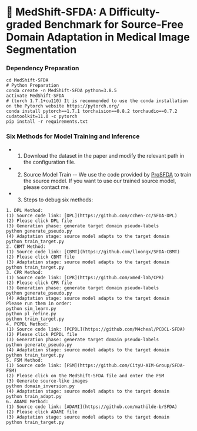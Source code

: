 # :page_facing_up: MedShift-SFDA: A Difficulty-graded Benchmark for Source-Free Domain Adaptation in Medical Image Segmentation

### Dependency Preparation
```shell
cd MedShift-SFDA
# Python Preparation
conda create -n MedShift-SFDA python=3.8.5
activate MedShift-SFDA
# (torch 1.7.1+cu110) It is recommended to use the conda installation on the Pytorch website https://pytorch.org/
conda install pytorch==1.7.1 torchvision==0.8.2 torchaudio==0.7.2 cudatoolkit=11.0 -c pytorch
pip install -r requirements.txt
```
### Six Methods for Model Training and Inference
- 1. Download the dataset in the paper and modify the relevant path in the configuration file.
- 2. Source Model Train
   -- We use the code provided by [ProSFDA](https://github.com/ShishuaiHu/ProSFDA) to train the source model. If you want to use our trained source model, please contact me.
- 3. Steps to debug six methods: 
```shell
1. DPL Method:
(1) Source code link: [DPL](https://github.com/cchen-cc/SFDA-DPL)
(2) Please click DPL file
(3) Generation phase: generate target domain pseudo-labels
python generate_pseudo.py
(4) Adaptation stage: source model adapts to the target domain
python train_target.py
2. CBMT Method:
(1) Source code link: [CBMT](https://github.com/lloongx/SFDA-CBMT)
(2) Please click CBMT file
(3) Adaptation stage: source model adapts to the target domain
python train_target.py
3. CPR Method:
(1) Source code link: [CPR](https://github.com/xmed-lab/CPR)
(2) Please click CPR file
(3) Generation phase: generate target domain pseudo-labels
python generate_pseudo.py
(4) Adaptation stage: source model adapts to the target domain
Please run them in order:
python sim_learn.py
python pl_refine.py
python train_target.py
4. PCPDL Method:
(1) Source code link: [PCPDL](https://github.com/M4cheal/PCDCL-SFDA)
(2) Please click PCPDL file
(3) Generation phase: generate target domain pseudo-labels
python generate_pseudo.py
(4) Adaptation stage: source model adapts to the target domain
python train_target.py
5. FSM Method:
(1) Source code link: [FSM](https://github.com/CityU-AIM-Group/SFDA-FSM)
(2) Please click on the MedShift-SFDA file and enter the FSM
(3) Generate source-like images
python domain_inversion.py
(4) Adaptation stage: source model adapts to the target domain
python train_adapt.py 
6. ADAMI Method:
(1) Source code link: [ADAMI](https://github.com/mathilde-b/SFDA)
(2) Please click ADAMI file
(3) Adaptation stage: source model adapts to the target domain
python train_target.py

